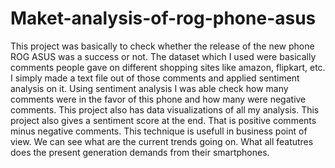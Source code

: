 # Maket-analysis-of-rog-phone-asus

This project was basically to check whether the release of the new phone ROG ASUS was a success or not.
The dataset which I used were basically comments people gave on different shopping sites like amazon, flipkart, etc.
I simply made a text file out of those comments and applied sentiment analysis on it.
Using sentiment analysis I was able check how many comments were in the favor of this phone and how many were negative comments.
This project also has data visualizations of all my analysis.
This project also gives a sentiment score at the end. That is positive comments minus negative comments.
This technique is usefull in business point of view.
We can see what are the current trends going on.
What all featutres does the present generation demands from their smartphones.
